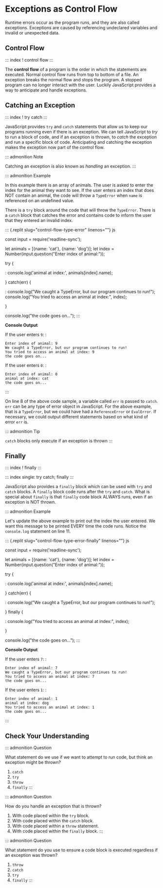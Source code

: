 # Exceptions as Control Flow

Runtime errors occur as the program runs, and they are also called
exceptions. Exceptions are caused by referencing undeclared variables
and invalid or unexpected data.

## Control Flow

::: index
! control flow
:::

The **control flow** of a program is the order in which the statements
are executed. Normal control flow runs from top to bottom of a file. An
exception breaks the normal flow and stops the program. A stopped
program can no longer interact with the user. Luckily JavaScript
provides a way to anticipate and handle exceptions.

## Catching an Exception

::: index
! try catch
:::

JavaScript provides `try` and `catch` statements that allow us to keep
our programs running even if there is an exception. We can tell
JavaScript to *try* to run a block of code, and if an exception is
thrown, to *catch* the exception and run a specific block of code.
Anticipating and catching the exception makes the exception now part of
the control flow.

::: admonition
Note

Catching an exception is also known as *handling* an exception.
:::

::: admonition
Example

In this example there is an array of animals. The user is asked to enter
the index for the animal they want to see. If the user enters an index
that does NOT contain an animal, the code will throw a `TypeError` when
`name` is referenced on an undefined value.

There is a `try` block around the code that will throw the `TypeError`.
There is a `catch` block that catches the error and contains code to
inform the user that they entered an invalid index.

::: {.replit slug="control-flow-type-error" linenos=""}
js

const input = require(\'readline-sync\');

let animals = \[{name: \'cat\'}, {name: \'dog\'}\]; let index =
Number(input.question(\"Enter index of animal:\"));

try {

:   console.log(\'animal at index:\', animals\[index\].name);

} catch(err) {

:   console.log(\"We caught a TypeError, but our program continues to
    run!\"); console.log(\"You tried to access an animal at index:\",
    index);

}

console.log(\"the code goes on\...\");
:::

**Console Output**

If the user enters `9`: :

    Enter index of animal: 9
    We caught a TypeError, but our program continues to run!
    You tried to access an animal at index: 9
    the code goes on...

If the user enters `0`: :

    Enter index of animal: 0
    animal at index: cat
    the code goes on...
:::

On line 8 of the above code sample, a variable called `err` is passed to
`catch`. `err` can be any type of error object in JavaScript. For the
above example, that is a `TypeError`, but we could have had a
`ReferenceError` or `EvalError`. If necessary, we could output different
statements based on what kind of error `err` is.

::: admonition
Tip

`catch` blocks only execute if an exception is thrown
:::

## Finally

::: index
! finally
:::

::: index
single: try catch; finally
:::

JavaScript also provides a `finally` block which can be used with `try`
and `catch` blocks. A `finally` block code runs after the `try` and
`catch`. What is special about `finally` is that `finally` code block
ALWAYS runs, even if an exception is NOT thrown.

::: admonition
Example

Let\'s update the above example to print out the index the user entered.
We want this message to be printed EVERY time the code runs. Notice the
`console.log` statement on line 11.

::: {.replit slug="control-flow-type-error-finally" linenos=""}
js

const input = require(\'readline-sync\');

let animals = \[{name: \'cat\'}, {name: \'dog\'}\]; let index =
Number(input.question(\"Enter index of animal:\"));

try {

:   console.log(\'animal at index:\', animals\[index\].name);

} catch(err) {

:   console.log(\"We caught a TypeError, but our program continues to
    run!\");

} finally {

:   console.log(\"You tried to access an animal at index:\", index);

}

console.log(\"the code goes on\...\");
:::

**Console Output**

If the user enters `7`: :

    Enter index of animal: 7
    We caught a TypeError, but our program continues to run!
    You tried to access an animal at index: 7
    the code goes on...

If the user enters `1`: :

    Enter index of animal: 1
    animal at index: dog
    You tried to access an animal at index: 1
    the code goes on...
:::

## Check Your Understanding

::: admonition
Question

What statement do we use if we want to attempt to run code, but think an
exception might be thrown?

1.  `catch`
2.  `try`
3.  `throw`
4.  `finally`
:::

::: admonition
Question

How do you handle an exception that is thrown?

1.  With code placed within the `try` block.
2.  With code placed within the `catch` block.
3.  With code placed within a `throw` statement.
4.  With code placed within the `finally` block.
:::

::: admonition
Question

What statement do you use to ensure a code block is executed regardless
if an exception was thrown?

1.  `throw`
2.  `catch`
3.  `try`
4.  `finally`
:::
